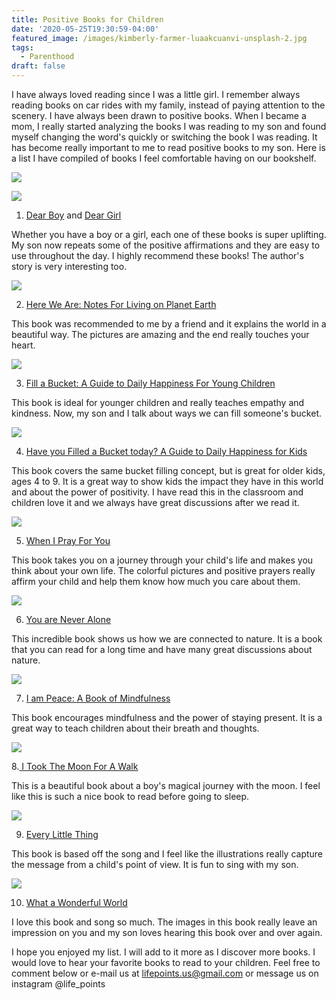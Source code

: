 ```yaml
---
title: Positive Books for Children
date: '2020-05-25T19:30:59-04:00'
featured_image: /images/kimberly-farmer-luaakcuanvi-unsplash-2.jpg
tags:
  - Parenthood
draft: false
---
```

I have always loved reading since I was a little girl. I remember always reading books on car rides with my family, instead of paying attention to the scenery. I have always been drawn to positive books. When I became a mom, I really started analyzing the books I was reading to my son and found myself changing the word's quickly or switching the book I was reading. It has become really important to me to read positive books to my son. Here is a list I have compiled of books I feel comfortable having on our bookshelf.

<a href="https://www.amazon.com/Dear-Boy-Paris-Rosenthal/dp/0062422510/ref=as_li_ss_il?dchild=1&keywords=Dear+Boy&qid=1590449758&sr=8-1&linkCode=li2&tag=lifepoints02-20&linkId=757b6ba7372779df5d7879af20ae2fac&language=en_US" target="_blank"><img border="0" src="//ws-na.amazon-adsystem.com/widgets/q?_encoding=UTF8&ASIN=0062422510&Format=_SL160_&ID=AsinImage&MarketPlace=US&ServiceVersion=20070822&WS=1&tag=lifepoints02-20&language=en_US" ></a><img src="https://ir-na.amazon-adsystem.com/e/ir?t=lifepoints02-20&language=en_US&l=li2&o=1&a=0062422510" width="1" height="1" border="0" alt="" style="border:none !important; margin:0px !important;" />

<a href="https://www.amazon.com/Dear-Girl-Amy-Krouse-Rosenthal/dp/0062422502/ref=as_li_ss_il?dchild=1&keywords=Dear+Girl&qid=1590449818&sr=8-1&linkCode=li2&tag=lifepoints02-20&linkId=6a99e82983fe386372b8b2597294efd0&language=en_US" target="_blank"><img border="0" src="//ws-na.amazon-adsystem.com/widgets/q?_encoding=UTF8&ASIN=0062422502&Format=_SL160_&ID=AsinImage&MarketPlace=US&ServiceVersion=20070822&WS=1&tag=lifepoints02-20&language=en_US" ></a><img src="https://ir-na.amazon-adsystem.com/e/ir?t=lifepoints02-20&language=en_US&l=li2&o=1&a=0062422502" width="1" height="1" border="0" alt="" style="border:none !important; margin:0px !important;" />

1. [Dear Boy](https://amzn.to/3ei6CEp) and [Dear Girl](https://amzn.to/3gnu9Ws) 

Whether you have a boy or a girl, each one of these books is super uplifting. My son now repeats some of the positive affirmations and they are easy to use throughout the day. I highly recommend these books! The author's story is very interesting too.

<a href="https://www.amazon.com/Here-We-Are-Living-Planet/dp/0399167897/ref=as_li_ss_il?dchild=1&keywords=here+on+earth+children's+book&qid=1590450014&sr=8-1&linkCode=li2&tag=lifepoints02-20&linkId=c15013ffc7f4bfbe3eee44bec5288e0d&language=en_US" target="_blank"><img border="0" src="//ws-na.amazon-adsystem.com/widgets/q?_encoding=UTF8&ASIN=0399167897&Format=_SL160_&ID=AsinImage&MarketPlace=US&ServiceVersion=20070822&WS=1&tag=lifepoints02-20&language=en_US" ></a><img src="https://ir-na.amazon-adsystem.com/e/ir?t=lifepoints02-20&language=en_US&l=li2&o=1&a=0399167897" width="1" height="1" border="0" alt="" style="border:none !important; margin:0px !important;" />

2. [Here We Are: Notes For Living on Planet Earth](https://amzn.to/3edJWoI)

This book was recommended to me by a friend and it explains the world in a beautiful way. The pictures are amazing and the end really touches your heart.

<a href="https://www.amazon.com/Fill-Bucket-Guide-Happiness-Children/dp/0996099980/ref=as_li_ss_il?dchild=1&keywords=the+bucket+book&qid=1590450208&sr=8-4&linkCode=li2&tag=lifepoints02-20&linkId=6324d597df37e1bd8d51354ec870ca19&language=en_US" target="_blank"><img border="0" src="//ws-na.amazon-adsystem.com/widgets/q?_encoding=UTF8&ASIN=0996099980&Format=_SL160_&ID=AsinImage&MarketPlace=US&ServiceVersion=20070822&WS=1&tag=lifepoints02-20&language=en_US" ></a><img src="https://ir-na.amazon-adsystem.com/e/ir?t=lifepoints02-20&language=en_US&l=li2&o=1&a=0996099980" width="1" height="1" border="0" alt="" style="border:none !important; margin:0px !important;" />

3. [Fill a Bucket: A Guide to Daily Happiness For Young Children ](https://amzn.to/3c8G5YY)

This book is ideal for younger children and really teaches empathy and kindness. Now, my son and I talk about ways we can fill someone's bucket. 

<a href="https://www.amazon.com/Have-Filled-Bucket-Today-Bucketfilling/dp/099609993X/ref=as_li_ss_il?dchild=1&keywords=the+bucket+book&qid=1590450208&sr=8-1&linkCode=li2&tag=lifepoints02-20&linkId=6064140ef49d4c3691dc7a6b9db6e59e&language=en_US" target="_blank"><img border="0" src="//ws-na.amazon-adsystem.com/widgets/q?_encoding=UTF8&ASIN=099609993X&Format=_SL160_&ID=AsinImage&MarketPlace=US&ServiceVersion=20070822&WS=1&tag=lifepoints02-20&language=en_US" ></a><img src="https://ir-na.amazon-adsystem.com/e/ir?t=lifepoints02-20&language=en_US&l=li2&o=1&a=099609993X" width="1" height="1" border="0" alt="" style="border:none !important; margin:0px !important;" />

4. [Have you Filled a Bucket today? A Guide to Daily Happiness for Kids](https://amzn.to/3c2LPmS)

This book covers the same bucket filling concept, but is great for older kids, ages 4 to 9. It is a great way to show kids the impact they have in this world and about the power of positivity. I have read this in the classroom and children love it and we always have great discussions after we read it.

<a href="https://www.amazon.com/When-Pray-Matthew-Paul-Turner/dp/052565058X/ref=as_li_ss_il?dchild=1&keywords=When+I+pray+for+you&qid=1590450766&sr=8-1&linkCode=li2&tag=lifepoints02-20&linkId=753cf90a4480fcf4fd5be344021d227a&language=en_US" target="_blank"><img border="0" src="//ws-na.amazon-adsystem.com/widgets/q?_encoding=UTF8&ASIN=052565058X&Format=_SL160_&ID=AsinImage&MarketPlace=US&ServiceVersion=20070822&WS=1&tag=lifepoints02-20&language=en_US" ></a><img src="https://ir-na.amazon-adsystem.com/e/ir?t=lifepoints02-20&language=en_US&l=li2&o=1&a=052565058X" width="1" height="1" border="0" alt="" style="border:none !important; margin:0px !important;" />

5. [When I Pray For You](https://amzn.to/2ZzDW5F)

This book takes you on a journey through your child's life and makes you think about your own life. The colorful pictures and positive prayers really affirm your child and help them know how much you care about them.

<a href="https://www.amazon.com/You-Never-Alone-Elin-Kelsey/dp/1771473150/ref=as_li_ss_il?dchild=1&keywords=you+are+never+alone+book&qid=1590450912&sr=8-1&linkCode=li2&tag=lifepoints02-20&linkId=4f9cd03c875cdff2b3eeaa4ff0ed5841&language=en_US" target="_blank"><img border="0" src="//ws-na.amazon-adsystem.com/widgets/q?_encoding=UTF8&ASIN=1771473150&Format=_SL160_&ID=AsinImage&MarketPlace=US&ServiceVersion=20070822&WS=1&tag=lifepoints02-20&language=en_US" ></a><img src="https://ir-na.amazon-adsystem.com/e/ir?t=lifepoints02-20&language=en_US&l=li2&o=1&a=1771473150" width="1" height="1" border="0" alt="" style="border:none !important; margin:0px !important;" />

6. [You are Never Alone](https://amzn.to/2Adky3J)

This incredible book shows us how we are connected to nature. It is a book that you can read for a long time and have many great discussions about nature.

<a href="https://www.amazon.com/I-Am-Peace-Book-Mindfulness/dp/141972701X/ref=as_li_ss_il?dchild=1&keywords=the+peace+book&qid=1590454290&sr=8-2&linkCode=li2&tag=lifepoints02-20&linkId=04edde96084337d4a4a568ae66c7eeaf&language=en_US" target="_blank"><img border="0" src="//ws-na.amazon-adsystem.com/widgets/q?_encoding=UTF8&ASIN=141972701X&Format=_SL160_&ID=AsinImage&MarketPlace=US&ServiceVersion=20070822&WS=1&tag=lifepoints02-20&language=en_US" ></a><img src="https://ir-na.amazon-adsystem.com/e/ir?t=lifepoints02-20&language=en_US&l=li2&o=1&a=141972701X" width="1" height="1" border="0" alt="" style="border:none !important; margin:0px !important;" />

7. [I am Peace: A Book of Mindfulness](https://amzn.to/2zya1Aa)

This book encourages mindfulness and the power of staying present. It is a great way to teach children about their breath and thoughts.

<a href="https://www.amazon.com/Took-Moon-Walk-Carolyn-Curtis/dp/1846862000/ref=as_li_ss_il?crid=2JOAUNKWO0EXF&dchild=1&keywords=i+took+the+moon+for+a+walk&qid=1590457742&sprefix=I+took+the+moon,aps,151&sr=8-1&linkCode=li2&tag=lifepoints02-20&linkId=1bfcf373a134f82871cf6287395b081c&language=en_US" target="_blank"><img border="0" src="//ws-na.amazon-adsystem.com/widgets/q?_encoding=UTF8&ASIN=1846862000&Format=_SL160_&ID=AsinImage&MarketPlace=US&ServiceVersion=20070822&WS=1&tag=lifepoints02-20&language=en_US" ></a><img src="https://ir-na.amazon-adsystem.com/e/ir?t=lifepoints02-20&language=en_US&l=li2&o=1&a=1846862000" width="1" height="1" border="0" alt="" style="border:none !important; margin:0px !important;" />

8.[ I Took The Moon For A Walk](https://amzn.to/2M08wO4)

This is a beautiful book about a boy's magical journey with the moon. I feel like this is such a nice book to read before going to sleep.

<a href="https://www.amazon.com/Every-Little-Thing-Based-Marley/dp/1452142904/ref=as_li_ss_il?dchild=1&keywords=every+little+thing+bob+Marley+book&qid=1590458249&s=instant-video&sr=8-1&linkCode=li2&tag=lifepoints02-20&linkId=b1fc547a32638e6c410994f520998658&language=en_US" target="_blank"><img border="0" src="//ws-na.amazon-adsystem.com/widgets/q?_encoding=UTF8&ASIN=1452142904&Format=_SL160_&ID=AsinImage&MarketPlace=US&ServiceVersion=20070822&WS=1&tag=lifepoints02-20&language=en_US" ></a><img src="https://ir-na.amazon-adsystem.com/e/ir?t=lifepoints02-20&language=en_US&l=li2&o=1&a=1452142904" width="1" height="1" border="0" alt="" style="border:none !important; margin:0px !important;" />

9. [Every Little Thing](https://amzn.to/2A7rMqc)

This book is based off the song and I feel like the illustrations really capture the message from a child's point of view. It is fun to sing with my son.

<a href="https://www.amazon.com/What-Wonderful-World-Bob-Thiele/dp/1627792562/ref=as_li_ss_il?crid=1W9AEGC82O1QL&dchild=1&keywords=what+a+wonderful+world+book&qid=1590458358&sprefix=what+a+wonder,aps,151&sr=8-1&linkCode=li2&tag=lifepoints02-20&linkId=91df9c0a6a18600ebecd94298f5397ac&language=en_US" target="_blank"><img border="0" src="//ws-na.amazon-adsystem.com/widgets/q?_encoding=UTF8&ASIN=1627792562&Format=_SL160_&ID=AsinImage&MarketPlace=US&ServiceVersion=20070822&WS=1&tag=lifepoints02-20&language=en_US" ></a><img src="https://ir-na.amazon-adsystem.com/e/ir?t=lifepoints02-20&language=en_US&l=li2&o=1&a=1627792562" width="1" height="1" border="0" alt="" style="border:none !important; margin:0px !important;" />

10. [What a Wonderful World](https://amzn.to/2THhzYu)

I love this book and song so much. The images in this book really leave an impression on you and my son loves hearing this book over and over again.

I hope you enjoyed my list. I will add to it more as I discover more books. I would love to hear your favorite books to read to your children. Feel free to comment below or e-mail us at lifepoints.us@gmail.com or message us on instagram @life_points
